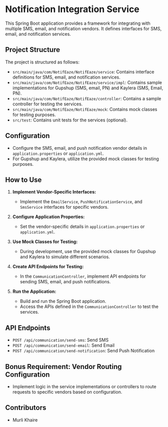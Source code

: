 # Notification Integration Service

This Spring Boot application provides a framework for integrating with multiple SMS, email, and notification vendors. It defines interfaces for SMS, email, and notification services.

## Project Structure
The project is structured as follows:
- `src/main/java/com/NotifEaze/NotifEaze/service`: Contains interface definitions for SMS, email, and notification services.
- `src/main/java/com/NotifEaze/NotifEaze/service/impl`: Contains sample implementations for Gupshup (SMS, email, PN) and Kaylera (SMS, Email, PN).
- `src/main/java/com/NotifEaze/NotifEaze/controller`: Contains a sample controller for testing the services.
- `src/main/java/com/NotifEaze/NotifEaze/mock`: Contains mock classes for testing purposes.
- `src/test`: Contains unit tests for the services (optional).

## Configuration
- Configure the SMS, email, and push notification vendor details in `application.properties` or `application.yml`.
- For Gupshup and Kaylera, utilize the provided mock classes for testing purposes.

## How to Use
1. **Implement Vendor-Specific Interfaces:**
    - Implement the `EmailService`, `PushNotificationService`, and `SmsService` interfaces for specific vendors.

2. **Configure Application Properties:**
    - Set the vendor-specific details in `application.properties` or `application.yml`.

3. **Use Mock Classes for Testing:**
    - During development, use the provided mock classes for Gupshup and Kaylera to simulate different scenarios.

4. **Create API Endpoints for Testing:**
    - In the `CommunicationController`, implement API endpoints for sending SMS, email, and push notifications.

5. **Run the Application:**
    - Build and run the Spring Boot application.
    - Access the APIs defined in the `CommunicationController` to test the services.

## API Endpoints
- `POST /api/communication/send-sms`: Send SMS
- `POST /api/communication/send-email`: Send Email
- `POST /api/communication/send-notification`: Send Push Notification

## Bonus Requirement: Vendor Routing Configuration
- Implement logic in the service implementations or controllers to route requests to specific vendors based on configuration.

## Contributors
- Murli Khaire
